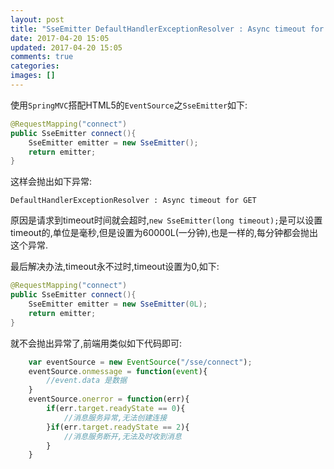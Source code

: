```yaml
---
layout: post
title: "SseEmitter DefaultHandlerExceptionResolver : Async timeout for GET 解决"
date: 2017-04-20 15:05
updated: 2017-04-20 15:05
comments: true
categories: 
images: []
---
```


使用`SpringMVC`搭配HTML5的`EventSource`之`SseEmitter`如下:

``` java
@RequestMapping("connect")
public SseEmitter connect(){
    SseEmitter emitter = new SseEmitter();    
    return emitter;
}
```

这样会抛出如下异常:

```
DefaultHandlerExceptionResolver : Async timeout for GET
```

原因是请求到timeout时间就会超时,`new SseEmitter(long timeout);`是可以设置timeout的,单位是毫秒,但是设置为60000L(一分钟),也是一样的,每分钟都会抛出这个异常.

最后解决办法,timeout永不过时,timeout设置为0,如下:

``` java
@RequestMapping("connect")
public SseEmitter connect(){
    SseEmitter emitter = new SseEmitter(0L);    
    return emitter;
}
```

就不会抛出异常了,前端用类似如下代码即可:

``` js
    var eventSource = new EventSource("/sse/connect");
    eventSource.onmessage = function(event){
        //event.data 是数据
    }
    eventSource.onerror = function(err){
        if(err.target.readyState == 0){
            //消息服务异常,无法创建连接
        }if(err.target.readyState == 2){
            //消息服务断开,无法及时收到消息
        }
    }
```